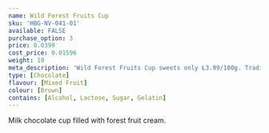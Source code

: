 ```yaml
---
name: Wild Forest Fruits Cup
sku: 'HBG-NV-041-01'
available: FALSE
purchase_option: 3
price: 0.0399
cost_price: 0.01596
weight: 19
meta_description: 'Wild Forest Fruits Cup sweets only Ł3.99/100g. Traditional sweets and more at Humbugs Confectionery Store. Specialists in satisfying your sweet tooth!'
type: [Chocolate]
flavour: [Mixed Fruit]
colour: [Brown]
contains: [Alcohol, Lactose, Sugar, Gelatin]
---
```

Milk chocolate cup filled with forest fruit cream.